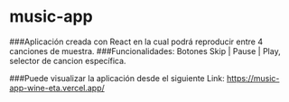 # music-app

###Aplicación creada con React en la cual podrá reproducir entre 4 canciones de muestra.
###Funcionalidades: Botones Skip | Pause | Play, selector de cancion específica.

###Puede visualizar la aplicación desde el siguiente Link: https://music-app-wine-eta.vercel.app/
